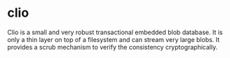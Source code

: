 # clio
Clio is a small and very robust transactional embedded blob database. It is only a thin layer on top of a filesystem and can stream very large blobs. It provides a scrub mechanism to verify the consistency cryptographically.
